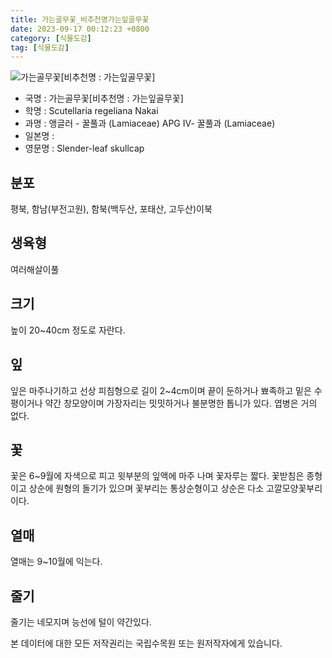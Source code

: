 ```yaml
---
title: 가는골무꽃_비추천명가는잎골무꽃
date: 2023-09-17 00:12:23 +0800
category: [식물도감]
tag: [식물도감]
---
```




![가는골무꽃[비추천명 : 가는잎골무꽃]](/fileUpload/plants/basic/Labiatae/Scutellaria/18309/18309_1_th2.jpg)
- 국명 : 가는골무꽃[비추천명 : 가는잎골무꽃]
- 학명 : Scutellaria regeliana Nakai
- 과명 : 앵글러 - 꿀풀과 (Lamiaceae) APG Ⅳ- 꿀풀과 (Lamiaceae)
- 일본명 : 
- 영문명 : Slender-leaf skullcap


## 분포
평북, 함남(부전고원), 함북(백두산, 포태산, 고두산)이북
## 생육형
여러해살이풀
## 크기
높이 20~40cm 정도로 자란다.
## 잎
잎은 마주나기하고 선상 피침형으로 길이 2~4cm이며 끝이 둔하거나 뾰족하고 밑은 수평이거나 약간 창모양이며 가장자리는 밋밋하거나 불분명한 톱니가 있다. 엽병은 거의 없다.
## 꽃
꽃은 6~9월에 자색으로 피고 윗부분의 잎액에 마주 나며 꽃자루는 짧다. 꽃받침은 종형이고 상순에 원형의 돌기가 있으며 꽃부리는 통상순형이고 상순은 다소 고깔모양꽃부리이다.
## 열매
열매는 9~10월에 익는다.
## 줄기
줄기는 네모지며 능선에 털이 약간있다.






본 데이터에 대한 모든 저작권리는 국립수목원 또는 원저작자에게 있습니다.
